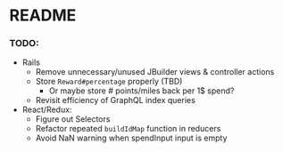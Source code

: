 # README

### TODO:
  - Rails
    - Remove unnecessary/unused JBuilder views & controller actions
    - Store `Reward#percentage` properly (TBD)
      - Or maybe store # points/miles back per 1$ spend?
    - Revisit efficiency of GraphQL index queries
  - React/Redux:
    - Figure out Selectors
    - Refactor repeated `buildIdMap` function in reducers
    - Avoid NaN warning when spendInput input is empty
